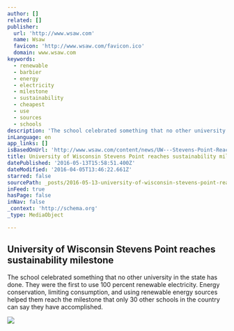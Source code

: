 ```yaml
---
author: []
related: []
publisher:
  url: 'http://www.wsaw.com'
  name: Wsaw
  favicon: 'http://www.wsaw.com/favicon.ico'
  domain: www.wsaw.com
keywords:
  - renewable
  - barbier
  - energy
  - electricity
  - milestone
  - sustainability
  - cheapest
  - use
  - sources
  - schools
description: 'The school celebrated something that no other university in the state has done. They were the first to use 100 percent renewable electricity. Energy conservation, limiting consumption, and using renewable energy sources helped them reach the milestone that only 30 other schools in the country can say they have accomplished.'
inLanguage: en
app_links: []
isBasedOnUrl: 'http://www.wsaw.com/content/news/UW---Stevens-Point-Reaches-Sustainability-Milestone-374554681.html'
title: University of Wisconsin Stevens Point reaches sustainability milestone
datePublished: '2016-05-13T15:58:51.400Z'
dateModified: '2016-04-05T13:46:22.661Z'
starred: false
sourcePath: _posts/2016-05-13-university-of-wisconsin-stevens-point-reaches-sustainability.md
inFeed: true
hasPage: false
inNav: false
_context: 'http://schema.org'
_type: MediaObject

---
```

<article style=""><h1>University of Wisconsin Stevens Point reaches sustainability milestone</h1><p>The school celebrated something that no other university in the state has done. They were the first to use 100 percent renewable electricity. Energy conservation, limiting consumption, and using renewable energy sources helped them reach the milestone that only 30 other schools in the country can say they have accomplished.</p><img src="http://media.graytvinc.com/images/UWSP+Electricity+(1).jpg" /></article>